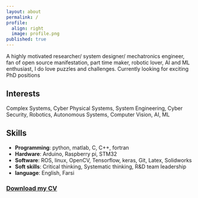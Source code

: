 ```yaml
---
layout: about
permalink: /
profile:
  align: right
  image: profile.png
published: true
---
```


A highly motivated researcher/ system designer/ mechatronics engineer, fan of open source manifestation, part time maker, robotic lover, AI and ML enthusiast, I do love puzzles and challenges. Currently looking for exciting PhD positions

## Interests
Complex Systems, Cyber Physical Systems, System Engineering, Cyber Security, Robotics, Autonomous Systems, Computer Vision, AI, ML           	            

## Skills

- **Programming**: python, matlab, C, C++, fortran
- **Hardware**: Arduino, Raspberry pi, STM32
- **Software**: ROS, linux, OpenCV, Tensorflow, keras, Git, Latex, Solidworks
- **Soft skills**: Critical thinking, Systematic thinking, R&D team leadership
- **language**: English, Farsi

### [Download my CV](https://bijanmehr.github.io/assets/files/bijanmehr_cv.pdf)
